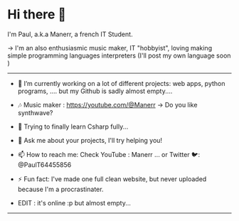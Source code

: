 # Hi there 👋

I'm Paul, a.k.a Manerr, a french IT Student.

-> I'm an also enthusiasmic music maker, IT "hobbyist", loving making simple programming languages interpreters (I'll post my own language soon ) 

---

- 🔭 I’m currently working on a lot of different projects: web apps, python programs, .... but my Github is sadly almost empty....
- 🎶 Music maker : https://youtube.com/@Manerr -> Do you like synthwave?
- 🌱 Trying to finally learn Csharp fully...
- 💬 Ask me about your projects, I'll try helping you!
- 📫 How to reach me: Check YouTube : Manerr ... or Twitter 🐦: @PaulT64455856


- ⚡ Fun fact: I've made one full clean website, but never uploaded because I'm a procrastinater. 
- EDIT : it's online :p but almost empty...


---
